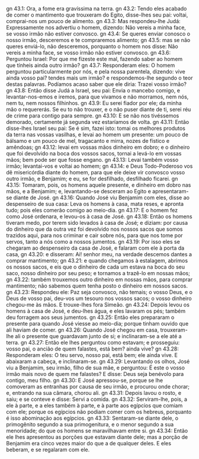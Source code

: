 gn 43.1: Ora, a fome era gravíssima na terra.
gn 43.2: Tendo eles acabado de comer o mantimento que trouxeram do Egito, disse-lhes seu pai: voltai, comprai-nos um pouco de alimento.
gn 43.3: Mas respondeu-lhe Judá: Expressamente nos advertiu o homem, dizendo: Não vereis a minha face, se vosso irmão não estiver convosco.
gn 43.4: Se queres enviar conosco o nosso irmão, desceremos e te compraremos alimento;
gn 43.5: mas se não queres enviá-lo, não desceremos, porquanto o homem nos disse: Não vereis a minha face, se vosso irmão não estiver convosco.
gn 43.6: Perguntou Israel: Por que me fizeste este mal, fazendo saber ao homem que tínheis ainda outro irmão?
gn 43.7: Responderam eles: O homem perguntou particularmente por nós, e pela nossa parentela, dizendo: vive ainda vosso pai? tendes mais um irmão? e respondemos-lhe segundo o teor destas palavras. Podíamos acaso saber que ele diria: Trazei vosso irmão?
gn 43.8: Então disse Judá a Israel, seu pai: Envia o mancebo comigo, e levantar-nos-emos e iremos, para que vivamos e não morramos, nem nós, nem tu, nem nossos filhinhos.
gn 43.9: Eu serei fiador por ele; da minha mão o requererás. Se eu to não trouxer, e o não puser diante de ti, serei réu de crime para contigo para sempre.
gn 43.10: E se não nos tivéssemos demorado, certamente já segunda vez estaríamos de volta.
gn 43.11: Então disse-lhes Israel seu pai: Se é sim, fazei isto: tomai os melhores produtos da terra nas vossas vasilhas, e levai ao homem um presente: um pouco de bálsamo e um pouco de mel, tragacanto e mirra, nozes de fístico e amêndoas;
gn 43.12: levai em vossas mãos dinheiro em dobro; e o dinheiro que foi devolvido na boca dos vossos sacos, tornai a levá-lo em vossas mãos; bem pode ser que fosse engano.
gn 43.13: Levai também vosso irmão; levantai-vos e voltai ao homem;
gn 43.14: e Deus Todo-Poderoso vos dê misericórdia diante do homem, para que ele deixe vir convosco vosso outro irmão, e Benjamim; e eu, se for desfilhado, desfilhado ficarei.
gn 43.15: Tomaram, pois, os homens aquele presente, e dinheiro em dobro nas mãos, e a Benjamim; e, levantando-se desceram ao Egito e apresentaram-se diante de José.
gn 43.16: Quando José viu Benjamim com eles, disse ao despenseiro de sua casa: Leva os homens à casa, mata reses, e apronta tudo; pois eles comerão comigo ao meio-dia.
gn 43.17: E o homem fez como José ordenara, e levou-os à casa de José.
gn 43.18: Então os homens tiveram medo, por terem sido levados à casa de José; e diziam: por causa do dinheiro que da outra vez foi devolvido nos nossos sacos que somos trazidos aqui, para nos criminar e cair sobre nós, para que nos tome por servos, tanto a nós como a nossos jumentos.
gn 43.19: Por isso eles se chegaram ao despenseiro da casa de José, e falaram com ele à porta da casa,
gn 43.20: e disseram: Ai! senhor meu, na verdade descemos dantes a comprar mantimento;
gn 43.21: e quando chegamos à estalagem, abrimos os nossos sacos, e eis que o dinheiro de cada um estava na boca do seu saco, nosso dinheiro por seu peso; e tornamos a trazê-lo em nossas mãos;
gn 43.22: também trouxemos outro dinheiro em nossas mãos, para comprar mantimento; não sabemos quem tenha posto o dinheiro em nossos sacos.
gn 43.23: Respondeu ele: Paz seja convosco, não temais; o vosso Deus, e o Deus de vosso pai, deu-vos um tesouro nos vossos sacos; o vosso dinheiro chegou-me às mãos. E trouxe-lhes fora Simeão.
gn 43.24: Depois levou os homens à casa de José, e deu-lhes água, e eles lavaram os pés; também deu forragem aos seus jumentos.
gn 43.25: Então eles prepararam o presente para quando José viesse ao meio-dia; porque tinham ouvido que ali haviam de comer.
gn 43.26: Quando José chegou em casa, trouxeram-lhe ali o presente que guardavam junto de si; e inclinaram-se a ele até a terra.
gn 43.27: Então ele lhes perguntou como estavam; e prosseguiu: vosso pai, o ancião de quem falastes, está bem? ainda vive?
gn 43.28: Responderam eles: O teu servo, nosso pai, está bem; ele ainda vive. E abaixaram a cabeça, e inclinaram-se.
gn 43.29: Levantando os olhos, José viu a Benjamim, seu irmão, filho de sua mãe, e perguntou: É este o vosso irmão mais novo de quem me falastes? E disse: Deus seja benévolo para contigo, meu filho.
gn 43.30: E José apressou-se, porque se lhe comoveram as entranhas por causa de seu irmão, e procurou onde chorar; e, entrando na sua câmara, chorou ali.
gn 43.31: Depois lavou o rosto, e saiu; e se conteve e disse: Servi a comida.
gn 43.32: Serviram-lhe, pois, a ele à parte, e a eles também à parte, e à parte aos egípcios que comiam com ele; porque os egípcios não podiam comer com os hebreus, porquanto é isso abominação aos egípcios.
gn 43.33: Sentaram-se diante dele, o primogênito segundo a sua primogenitura, e o menor segundo a sua menoridade; do que os homens se maravilhavam entre si.
gn 43.34: Então ele lhes apresentou as porções que estavam diante dele; mas a porção de Benjamim era cinco vezes maior do que a de qualquer deles. E eles beberam, e se regalaram com ele.

